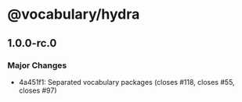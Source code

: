 # @vocabulary/hydra

## 1.0.0-rc.0

### Major Changes

- 4a451f1: Separated vocabulary packages (closes #118, closes #55, closes #97)
